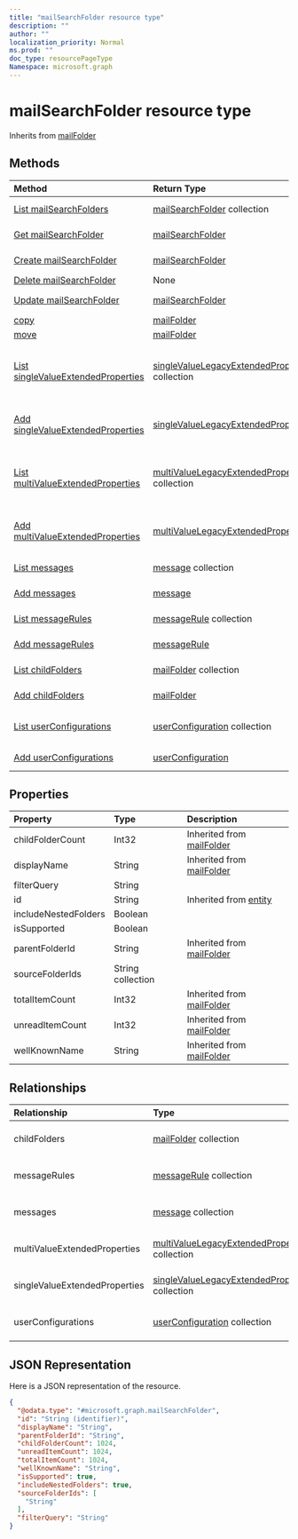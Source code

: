 ```yaml
---
title: "mailSearchFolder resource type"
description: ""
author: ""
localization_priority: Normal
ms.prod: ""
doc_type: resourcePageType
Namespace: microsoft.graph
---
```



# mailSearchFolder resource type




Inherits from [mailFolder](../resources/mailFolder.md)

## Methods
|Method|Return Type|Description|
|:---|:---|:---|
|[List mailSearchFolders](../api/mailsearchfolder-list.md)|[mailSearchFolder](../resources/mailSearchFolder.md) collection|List properties and relationships of the [mailSearchFolder](../resources/mailsearchfolder.md) objects.|
|[Get mailSearchFolder](../api/mailsearchfolder-get.md)|[mailSearchFolder](../resources/mailSearchFolder.md)|Read properties and relationships of the [mailSearchFolder](../resources/mailsearchfolder.md) object.|
|[Create mailSearchFolder](../api/mailsearchfolder-create.md)|[mailSearchFolder](../resources/mailSearchFolder.md)|Create a new [mailSearchFolder](../resources/mailsearchfolder.md) object.|
|[Delete mailSearchFolder](../api/mailsearchfolder-delete.md)|None|Deletes a [mailSearchFolder](../resources/mailsearchfolder.md).|
|[Update mailSearchFolder](../api/mailsearchfolder-update.md)|[mailSearchFolder](../resources/mailSearchFolder.md)|Update the properties of a [mailSearchFolder](../resources/mailsearchfolder.md) object.|
|[copy](../api/mailsearchfolder-copy.md)|[mailFolder](../resources/mailFolder.md)||
|[move](../api/mailsearchfolder-move.md)|[mailFolder](../resources/mailFolder.md)||
|[List singleValueExtendedProperties](../api/mailsearchfolder-list-singlevalueextendedproperties.md)|[singleValueLegacyExtendedProperty](../resources/singleValueLegacyExtendedProperty.md) collection|Get the singleValueLegacyExtendedProperties from the singleValueExtendedProperties navigation property.|
|[Add singleValueExtendedProperties](../api/mailsearchfolder-post-singlevalueextendedproperties.md)|[singleValueLegacyExtendedProperty](../resources/singleValueLegacyExtendedProperty.md)|Add singleValueExtendedProperties by posting to the singleValueExtendedProperties collection.|
|[List multiValueExtendedProperties](../api/mailsearchfolder-list-multivalueextendedproperties.md)|[multiValueLegacyExtendedProperty](../resources/multiValueLegacyExtendedProperty.md) collection|Get the multiValueLegacyExtendedProperties from the multiValueExtendedProperties navigation property.|
|[Add multiValueExtendedProperties](../api/mailsearchfolder-post-multivalueextendedproperties.md)|[multiValueLegacyExtendedProperty](../resources/multiValueLegacyExtendedProperty.md)|Add multiValueExtendedProperties by posting to the multiValueExtendedProperties collection.|
|[List messages](../api/mailsearchfolder-list-messages.md)|[message](../resources/message.md) collection|Get the messages from the messages navigation property.|
|[Add messages](../api/mailsearchfolder-post-messages.md)|[message](../resources/message.md)|Add messages by posting to the messages collection.|
|[List messageRules](../api/mailsearchfolder-list-messagerules.md)|[messageRule](../resources/messageRule.md) collection|Get the messageRules from the messageRules navigation property.|
|[Add messageRules](../api/mailsearchfolder-post-messagerules.md)|[messageRule](../resources/messageRule.md)|Add messageRules by posting to the messageRules collection.|
|[List childFolders](../api/mailsearchfolder-list-childfolders.md)|[mailFolder](../resources/mailFolder.md) collection|Get the mailFolders from the childFolders navigation property.|
|[Add childFolders](../api/mailsearchfolder-post-childfolders.md)|[mailFolder](../resources/mailFolder.md)|Add childFolders by posting to the childFolders collection.|
|[List userConfigurations](../api/mailsearchfolder-list-userconfigurations.md)|[userConfiguration](../resources/userConfiguration.md) collection|Get the userConfigurations from the userConfigurations navigation property.|
|[Add userConfigurations](../api/mailsearchfolder-post-userconfigurations.md)|[userConfiguration](../resources/userConfiguration.md)|Add userConfigurations by posting to the userConfigurations collection.|

## Properties
|Property|Type|Description|
|:---|:---|:---|
|childFolderCount|Int32| Inherited from [mailFolder](../resources/mailFolder.md)|
|displayName|String| Inherited from [mailFolder](../resources/mailFolder.md)|
|filterQuery|String||
|id|String| Inherited from [entity](../resources/entity.md)|
|includeNestedFolders|Boolean||
|isSupported|Boolean||
|parentFolderId|String| Inherited from [mailFolder](../resources/mailFolder.md)|
|sourceFolderIds|String collection||
|totalItemCount|Int32| Inherited from [mailFolder](../resources/mailFolder.md)|
|unreadItemCount|Int32| Inherited from [mailFolder](../resources/mailFolder.md)|
|wellKnownName|String| Inherited from [mailFolder](../resources/mailFolder.md)|

## Relationships
|Relationship|Type|Description|
|:---|:---|:---|
|childFolders|[mailFolder](../resources/mailFolder.md) collection| Inherited from [mailFolder](../resources/mailFolder.md)|
|messageRules|[messageRule](../resources/messageRule.md) collection| Inherited from [mailFolder](../resources/mailFolder.md)|
|messages|[message](../resources/message.md) collection| Inherited from [mailFolder](../resources/mailFolder.md)|
|multiValueExtendedProperties|[multiValueLegacyExtendedProperty](../resources/multiValueLegacyExtendedProperty.md) collection| Inherited from [mailFolder](../resources/mailFolder.md)|
|singleValueExtendedProperties|[singleValueLegacyExtendedProperty](../resources/singleValueLegacyExtendedProperty.md) collection| Inherited from [mailFolder](../resources/mailFolder.md)|
|userConfigurations|[userConfiguration](../resources/userConfiguration.md) collection| Inherited from [mailFolder](../resources/mailFolder.md)|

## JSON Representation
Here is a JSON representation of the resource.
<!-- {
  "blockType": "resource",
  "keyProperty": "id",
  "@odata.type": "microsoft.graph.mailSearchFolder",
  "baseType": "microsoft.graph.mailFolder",
  "openType": false
}
-->
``` json
{
  "@odata.type": "#microsoft.graph.mailSearchFolder",
  "id": "String (identifier)",
  "displayName": "String",
  "parentFolderId": "String",
  "childFolderCount": 1024,
  "unreadItemCount": 1024,
  "totalItemCount": 1024,
  "wellKnownName": "String",
  "isSupported": true,
  "includeNestedFolders": true,
  "sourceFolderIds": [
    "String"
  ],
  "filterQuery": "String"
}
```

